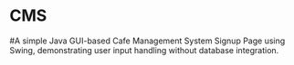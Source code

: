 # CMS

#A simple Java GUI-based Cafe Management System Signup Page using Swing, demonstrating user input handling without database integration.
